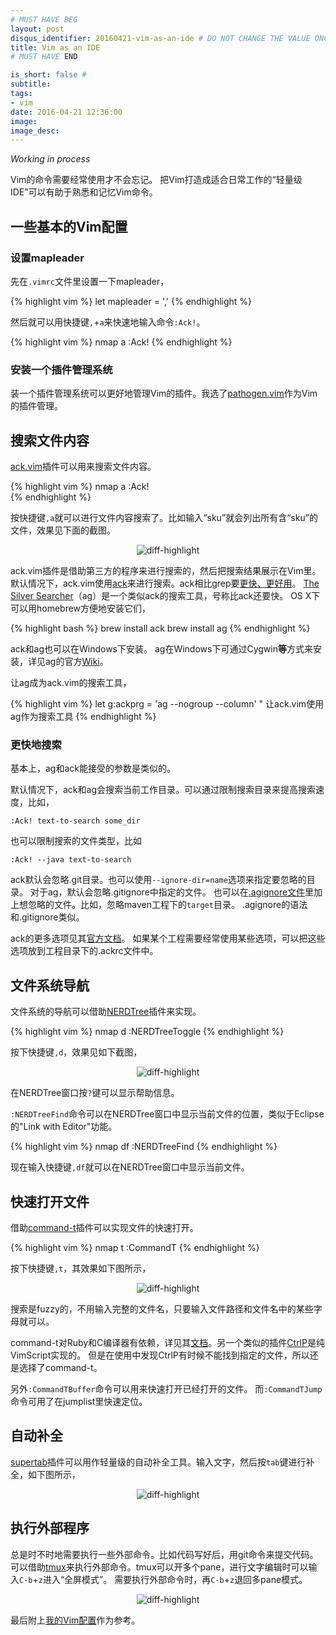 ```yaml
---
# MUST HAVE BEG
layout: post
disqus_identifier: 20160421-vim-as-an-ide # DO NOT CHANGE THE VALUE ONCE SET
title: Vim as an IDE
# MUST HAVE END

is_short: false # 
subtitle:
tags: 
- vim
date: 2016-04-21 12:36:00
image: 
image_desc: 
---
```


*Working in process*

Vim的命令需要经常使用才不会忘记。
把Vim打造成适合日常工作的“轻量级IDE”可以有助于熟悉和记忆Vim命令。

## 一些基本的Vim配置

### 设置mapleader
先在`.vimrc`文件里设置一下mapleader，

{% highlight vim %}
let mapleader = ',' 
{% endhighlight %}

然后就可以用快捷键`,`+`a`来快速地输入命令`:Ack!`。

{% highlight vim %}
nmap <leader>a :Ack! 
{% endhighlight %}


### 安装一个插件管理系统
装一个插件管理系统可以更好地管理Vim的插件。我选了[pathogen.vim][12]作为Vim的插件管理。


## 搜索文件内容
[ack.vim][1]插件可以用来搜索文件内容。

{% highlight vim %}
nmap <leader>a :Ack!  
{% endhighlight %}

按快捷键`,a`就可以进行文件内容搜索了。比如输入“sku”就会列出所有含“sku”的文件，效果见下面的截图。

<!-- at least one blank line before <div>, <p>, <pre> or <table>,
and one blank after </div>.
but you can use <span>, <cite>, <del> freely -->
<div style="text-align: center;">
  <img src="/images/blog/vim-ack.png" alt="diff-highlight" style="max-width:610px;">
</div>

ack.vim插件是借助第三方的程序来进行搜索的，然后把搜索结果展示在Vim里。
默认情况下，ack.vim使用[ack][2]来进行搜索。ack相比grep要[更快、更好用][5]。
[The Silver Searcher][3]（ag）是一个类似ack的搜索工具，号称比ack还要快。
OS X下可以用homebrew方便地安装它们，

{% highlight bash %}
brew install ack
brew install ag
{% endhighlight %}

ack和ag也可以在Windows下安装。
ag在Windows下可通过Cygwin**等**方式来安装，详见ag的官方[Wiki][6]。

让ag成为ack.vim的搜索工具，

{% highlight vim %}
let g:ackprg = 'ag --nogroup --column'  " 让ack.vim使用ag作为搜索工具
{% endhighlight %}
	

### 更快地搜索
基本上，ag和ack能接受的参数是类似的。

默认情况下，ack和ag会搜索当前工作目录。可以通过限制搜索目录来提高搜索速度，比如，

	:Ack! text-to-search some_dir
	
也可以限制搜索的文件类型，比如

	:Ack! --java text-to-search 

ack默认会忽略.git目录。也可以使用`--ignore-dir=name`选项来指定要忽略的目录。
对于ag，默认会忽略.gitignore中指定的文件。
也可以在[.agignore文件][8]里加上想忽略的文件。比如，忽略maven工程下的`target`目录。
.agignore的语法和.gitignore类似。

ack的更多选项见其[官方文档][9]。
如果某个工程需要经常使用某些选项，可以把这些选项放到工程目录下的.ackrc文件中。


## 文件系统导航
文件系统的导航可以借助[NERDTree][10]插件来实现。

{% highlight vim %}
nmap <leader>d :NERDTreeToggle<CR>
{% endhighlight %}
	
按下快捷键`,d`，效果见如下截图，

<!-- at least one blank line before <div>, <p>, <pre> or <table>,
and one blank after </div>.
but you can use <span>, <cite>, <del> freely -->
<div style="text-align: center;">
  <img src="/images/blog/vim-nerdtree.png" alt="diff-highlight" style="max-width:610px;">
</div>

在NERDTree窗口按`?`键可以显示帮助信息。

`:NERDTreeFind`命令可以在NERDTree窗口中显示当前文件的位置，类似于Eclipse的"Link with Editor"功能。

{% highlight vim %}
nmap <leader>df :NERDTreeFind<CR>
{% endhighlight %}

现在输入快捷键`,df`就可以在NERDTree窗口中显示当前文件。


## 快速打开文件
借助[command-t][11]插件可以实现文件的快速打开。
<!--more-->

{% highlight vim %}
nmap <leader>t :CommandT<CR>
{% endhighlight %}

按下快捷键`,t`，其效果如下图所示，

<!-- at least one blank line before <div>, <p>, <pre> or <table>,
and one blank after </div>.
but you can use <span>, <cite>, <del> freely -->
<div style="text-align: center;">
  <img src="/images/blog/vim-commandt.png" alt="diff-highlight" style="max-width:610px;">
</div>

搜索是fuzzy的，不用输入完整的文件名，只要输入文件路径和文件名中的某些字母就可以。

command-t对Ruby和C编译器有依赖，详见其[文档][15]。另一个类似的插件[CtrlP][11]是纯VimScript实现的。
但是在使用中发现CtrlP有时候不能找到指定的文件，所以还是选择了command-t。

另外`:CommandTBuffer`命令可以用来快速打开已经打开的文件。
而`:CommandTJump`命令可用了在jumplist里快速定位。

## 自动补全
[supertab][16]插件可以用作轻量级的自动补全工具。输入文字，然后按`tab`键进行补全，如下图所示，

<!-- at least one blank line before <div>, <p>, <pre> or <table>,
and one blank after </div>.
but you can use <span>, <cite>, <del> freely -->
<div style="text-align: center;">
  <img src="/images/blog/vim-supertab.png" alt="diff-highlight" style="max-width:610px;">
</div>

## 执行外部程序
总是时不时地需要执行一些外部命令。比如代码写好后，用git命令来提交代码。
可以借助[tmux][18]来执行外部命令。tmux可以开多个pane，进行文字编辑时可以输入`C-b`+`z`进入“全屏模式”。
需要执行外部命令时，再`C-b`+`z`退回多pane模式。

<!-- at least one blank line before <div>, <p>, <pre> or <table>,
and one blank after </div>.
but you can use <span>, <cite>, <del> freely -->
<div style="text-align: center;">
  <img src="/images/blog/vim-tmux.png" alt="diff-highlight" style="max-width:610px;">
</div>


最后附上[我的Vim配置][19]作为参考。


[1]: https://github.com/mileszs/ack.vim "ack.vim"
[2]: http://beyondgrep.com/ "ack"
[3]: https://github.com/ggreer/the_silver_searcher "The Silver Searcher"
[5]: http://beyondgrep.com/why-ack/ "why ack"
[6]: https://github.com/ggreer/the_silver_searcher/wiki/Windows "ag windows"
[8]: https://github.com/ggreer/the_silver_searcher/wiki/Advanced-Usage "agignore"
[9]: http://beyondgrep.com/documentation/ "ack document"
[10]: https://github.com/scrooloose/nerdtree "NERD Tree"
[11]: https://github.com/ctrlpvim/ctrlp.vim "ctrlp.vim"
[12]: https://github.com/tpope/vim-pathogen "pathogen"
[13]: https://github.com/wincent/command-t "command-t"
[15]: https://github.com/wincent/command-t/blob/master/doc/command-t.txt "command-t doc"
[16]: https://github.com/ervandew/supertab "supertab"
[18]: http://rockhong.github.io/tmux-info.html "tmux"
[19]: https://github.com/RockHong/vim-env "my vim cfg"




<!-- 

## done
## 显示换行符
:set list! to toggle the option on, so that you can later press : followed by the up arrow to repeat the previous command, to toggle 'list' off.
set list listchars=tab:»·,trail:·,eol:¶

##   鼠标 enable mouse, drag panel size
set mouse=a                         " Enable basic mouse behavior such as resizing buffers.


##关闭某个panel对应的buffer，但是不关闭这个panel
http://stackoverflow.com/questions/4465095/vim-delete-buffer-without-losing-the-split-window
bp|bd #
nnoremap <C-c> :bp\|bd #<CR>

## todo
vim and git
格式化代码

tab and workspace
  different tab share the same CWD
  but different tab can have different nerdtree



怎么列出所有的快捷键的mapping？？？


## code complete
supertab  大部分够用； 看看supertab的文档，它是不是只知道对vim buffer里的东西
但是有些时候不够强大，是不是onmicompelete好，比如对于写java，可以利用tag

https://www.reddit.com/r/vim/comments/3hl0ec/youcompleteme_neocomplete_or_supertab/
youcompleteme, neocomplete or supertab


## 符号跳转

http://andrewradev.com/2011/06/08/vim-and-ctags/

http://blog.vinceliu.com/2007/08/vim-tips-for-java-2-using-exuberant.html




## 各个语言相关的
### 符号的跳转
java开发相关的
http://stackoverflow.com/questions/12550848/vim-java-open-class-under-cursor-and-go-to-method

ctags 可以通过cygwin安装

ruby

python  
  

# 给插件的命令配上快捷键
以逗号开头？

## 格式化粘贴



## 跳转
how to go back to previous place?


## 注释  
trigger comment on a code block
  virtual select a block, then I, then input "#", "//", then esc
  


## 多文件编辑


  
## 保存macro
某个宏可以方便地生产java的getter setter


* how to match ', " ? how to find unmatched (, {, [, ', " ?


##For coding
###%    '===' 
(not need to put cursor exactly on the 'item')   see :help %
Find the next item in this line after or under the
cursor and jump to its match. inclusive motion.
Items can be:
([{}])          parenthesis or (curly/square) brackets
                (this can be changed with the
                'matchpairs' option)
/* */           start or end of C-style comment
#if, #ifdef, #else, #elif, #endif
                C preprocessor conditionals (when the
                cursor is on the # or no ([{
                following)
...

###>> and << 
shift code. :help >>    '==='

###gd 
Goto local Declaration. When the cursor is on a local variable.

###K 
Run a program to lookup the keyword under the cursor. default is to launch 'man'.
can use '2K' to look for the specified section of man.

###]p
like p, but consider code indent   '==='


###Edit multiple files
http://stackoverflow.com/questions/53664/how-to-effectively-work-with-multiple-files-in-vim

#### Using Tabs (introduced in Vim 7)
':tabe <filepath>' add a new tab
'gvim -p main.pl maintenance.pl' will open these two files in tabs.
':q' or ':wq' you close a tab. 'ZZ' also can be used instead of :wq
switch between tabs with ':tabn' and ':tabp'        
'gt' goes to the next tab, and 'gT' goes to the previous tab      
jump to any tab by using 'ngt', where n is the index of the tab (beginning with one).
if you already have existing buffers, you can ':tabnew', and in the new tab enter ':b2'

If you map :tabn and :tabp to your F7/F8 keys you can easily switch between files.

#### Not Using tabs
':ls'  see a list of current buffers    
':e ../myFile.pl'  open a new file
you can also use ':find' which will search a set of paths for you, but you need to customize those paths first.
use ':b myfile' with enhanced tab completion (still set wild menu) to switch between all open files 
':b' with tab-key providing auto-completion (awesome !!)
':b#' choses the last visited file, so you can use it to switch quickly between two files.
':bp' previous buffer
':bn' next buffer
':bn' (n a number) move to nth buffer
':bw' (buffer wipe, remove a buffer)
'sb' split your screen, enter a number to specify the buffer to split 
'arga[dd]' to add multiple files from within vim
    ':arga foo.txt bar.txt',  ':arga /foo/bar/*.txt',   ':argadd /foo/bar/*'

#### split windows
Starting vim with a '-o' or '-O' flag opens each file in its own split.

'Ctrl-W w' to switch between open windows
'Ctrl-W h' (or j or k or l) to navigate through open windows.
'Ctrl-W c' to close the current window
'Ctrl-W o' to close all windows except the current one.

':split filename'  , split window to open a file
':vsplit filename' , vertical split
':sview filename'  , read-only
'ctrl-w-'          , decrease size by one line 
'ctrl-w+'          , increase size
'10ctrl-w+'        , increase 10 lines
'ctrl-w_'          , maximize current window
':hide'            , close current window, but buffer is not deleted
':only'            , keep only current window open, others close


###mark, move using mark, jump using mark '==='
http://reefpoints.dockyard.com/2014/04/10/vim-on-your-mark.html    
':help mark-motions'       

lowercase marks
    marks in single files. when buffer closes, they will lost. 
    if delete the lines containing marks, they lost.
    they can restore using undo and redo
    they can combine with operators. for example 'd`a' will delete till the postion of mark a. '==='

uppercase marks
    you can use them to jump from file to file.
    they can only combine with operators when they are in current buffer.
    remains even if the lines containing the marks are deleted.

numbered marks
    set automatically. "'0" is the location of the cursor when you last exit vim.

you can check document using ':help mark-motions', and scroll down the help document a little bit.

'm{a-zA-Z}'                  Set mark {a-zA-Z} at cursor position
"'{a-z}  `{a-z}"             Jump to the mark {a-z} in the current buffer, 
                         "'" will go to the first non-blank position of the line,
                         "`" will go to the exact position when you do marking
"'{A-Z0-9}  `{A-Z0-9} "      To the mark {A-Z0-9} in the file where it was set
"g'{mark} g`{mark} "         jump, but not change the jumplist
':marks'                     list marks
':marks aB'                  list marks between a and B
" '0  "                      will cause Vim to jump to the 0 mark, which is a "special mark" that 
                             represents the last file edited when Vim was exited.
':delm a'  ':delm aB'  'delm p-z'
" '.  `.  "                  To the position where the last change was made.    '==='
" '<  `<  "                  To the first line or character of the last selected visual area
" '>  `>  "                  To the last line or character of the last selected visual area
" ''  ``  "                  To the position before the latest jump, or where the
                             last "m'" or "m`" command was given.

###jump
http://vimcasts.org/episodes/using-the-changelist-and-jumplist/
http://usevim.com/2013/02/15/vim-101-jumps/

go to file under cursor, seems useful for coding
    1)':gf' open in the same window
    2)':<c-w>f' open in a new window
    3)':<c-w>gf' open in a new tab

When writing a program, it is helpful to set the 'path' option to list the directories with your include files. 
If there are several files in your 'path' that match the name under the cursor, 'gf' opens the first, while '2gf' opens the second
Names containing spaces, you can visually select the name (including the spaces), then type gf

go back to previous file
1) use ':ctrl-6', it toggles between two files. same as ":e #"
2) navigate in jump list, use ':ctrl-o' (can add [count]) for backward, use '<tab>' or 'ctrl-i'(can add [count]) for forward

':jumps'
show jump list. the one begin with '>' is current pos. the number can be used in '[count]ctrl-o/i'
'what will add into jump list', http://usevim.com/2013/02/15/vim-101-jumps/
1) Freely jumping around a file. Example: G
2) Jumping based on the window size. Example: M
3) Text block jumps. Examples: (, ), {, }
and, Searching (/ and ?) and (n, N)


- 升级所有的插件，ctrlp见[11][11]


### ack.vim插件的一些有用的命令

	:AckFile         " 可以用Ack.vim来搜索文件
	
更多命令见`:help Ack`。    这个用command-t等“专业”的插件来做吧。。。

在CtrlP窗口输入`?`可以显示帮助文档。也可以查看CtrlP的[README文档][11]。
-->










  




